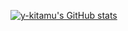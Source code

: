 [![y-kitamu's GitHub stats](https://github-readme-stats.vercel.app/api?username=y-kitamu&show_icons=true&theme=dracula&count_private=true)](https://github.com/anuraghazra/github-readme-stats)
